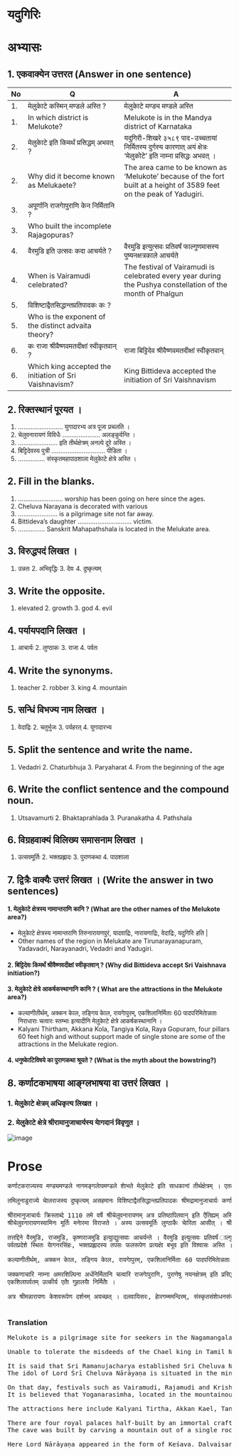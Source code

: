 # यदुगिरिः
# अभ्यासः
## 1. एकवाक्येन उत्तरत (Answer in one sentence)

|No |Q|A|
|-|-|-|
|1.| मेलुकाेटे कस्मिन् मण्डले अस्ति ? |मेलुकाेटे मण्ड्य मण्डले अस्ति|
|1.| In which district is Melukote?|Melukote is in the Mandya district of Karnataka|
|2.| मेलुकाेटे इति किमर्थं प्रसिद्धम् अभवत् ? |यदुगिरी-शिखरे ३५८९ पाद-उच्चतायां निर्मितस्य दुर्गस्य कारणात् अयं क्षेत्रः ‘मेलुकोटे’ इति नाम्ना प्रसिद्धः अभवत् ।|
|2.| Why did it become known as Melukaete? |The area came to be known as ‘Melukote’ because of the fort built at a height of 3589 feet on the peak of Yadugiri.|
|3.| अपूर्णानि राजगाेपुराणि केन निर्मितानि ? ||
|3.| Who built the incomplete Rajagopuras?||
|4.| वैरमुडि इति उत्सवः कदा आचर्यते ? |वैरमुडि इत्युत्सवः प्रतिवर्षं फाल्गुणमासस्य पुष्यनक्षत्रकाले आचर्यते |
|4.| When is Vairamudi celebrated? |The festival of Vairamudi is celebrated every year during the Pushya constellation of the month of Phalgun |
|5.| विशिष्टाद्वैतसिद्धान्तप्रतिपादकः कः ? ||
|5.| Who is the exponent of the distinct advaita theory?||
|6.| कः राजा श्रीवैष्णवमतदीक्षां स्वीकृतवान् ? |राजा बिट्टिदेव श्रीवैष्णवमतदीक्षां स्वीकृतवान्|
|6.| Which king accepted the initiation of Sri Vaishnavism?|King Bittideva accepted the initiation of Sri Vaishnavism|

## 2. रिक्तस्थानं पूरयत ।
1. ......................... युगादारभ्य अत्र पूजा प्रचलति ।
2. चेलुवनारायणं विविधैः ..................... अलङ्कुर्वन्ति ।
3. ...................... इति तीर्थक्षेत्रम् अनल्पे दूरे अस्ति ।
4. बिट्टिदेवस्य पुत्री .............................. पीडिता ।
5. ............... संस्कृतमहापाठशाला मेलुकाेटे क्षेत्रे अस्ति ।
## 2. Fill in the blanks.
1. ......................... worship has been going on here since the ages.
2. Cheluva Narayana is decorated with various
3. ...................... is a pilgrimage site not far away.
4. Bittideva’s daughter .............................. victim.
5. ............... Sanskrit Mahapathshala is located in the Melukate area.
## 3. विरुद्धपदं लिखत ।
1. उन्नतः 2. अभिवृद्धिः 3. देवः 4. दुष्कृत्यम्
## 3. Write the opposite.
1. elevated 2. growth 3. god 4. evil
## 4. पर्यायपदानि लिखत ।
1. आचार्यः 2. लुण्ठाकः 3. राजा 4. पर्वतः
## 4. Write the synonyms.
1. teacher 2. robber 3. king 4. mountain
## 5. सन्धिं विभज्य नाम लिखत ।
1. वेदाद्रिः 2. चतुर्भुजः 3. पर्यहरत् 4. युगादारभ्य
## 5. Split the sentence and write the name.
1. Vedadri 2. Chaturbhuja 3. Paryaharat 4. From the beginning of the age
## 6. Write the conflict sentence and the compound noun.
1. Utsavamurti 2. Bhaktaprahlada 3. Puranakatha 4. Pathshala
## 6. विग्रहवाक्यं विलिख्य समासनाम लिखत ।
1. उत्सवमूर्तिः 2. भक्तप्रह्लादः 3. पुराणकथा 4. पाठशाला
## 7. द्वित्रैः वाक्यैः उत्तरं लिखत । (Write the answer in two sentences)
#### 1. मेलुकाेटे क्षेत्रस्य नामान्तराणि कानि ? (What are the other names of the Melukote area?)
* मेलुकाेटे क्षेत्रस्य नामान्तराणि तिरुनारायणपुरं, यादवाद्रिः, नारायणाद्रिः, वेदाद्रिः, यदुगिरिः हति |
* Other names of the region in Melukate are Tirunarayanapuram, Yadavadri, Narayanadri, Vedadri and Yadugiri.
#### 2. बिट्टिदेवः किमर्थं श्रीवैष्णवदीक्षां स्वीकृतवान् ? (Why did Bittideva accept Sri Vaishnava initiation?)
#### 3. मेलुकाेटे क्षेत्रे आकर्षकस्थानानि कानि ? ( What are the attractions in the Melukote area?)
* कल्याणीतीर्थम्, अक्कन काेल, तङ्गिय काेल, रायगाेपुरम्, एकशिलानिर्मिताः 60 पादपरिमिताेन्नताः निराधाराः चत्वारः स्तम्भाः इत्यादीनि मेलुकाेटे क्षेत्रे आकर्षकस्थानानि ।
* Kalyani Thirtham, Akkana Kola, Tangiya Kola, Raya Gopuram, four pillars 60 feet high and without support made of single stone are some of the attractions in the Melukate region.
#### 4. धनुष्काेटिविषये का पुराणकथा श्रूयते ? (What is the myth about the bowstring?)
## 8. कर्णाटकभाषया आङ्ग्लभाषया वा उत्तरं लिखत ।
### 1. मेलुकाेटे क्षेत्रम् अधिकृत्य लिखत ।
### 2. मेलुकाेटे क्षेत्रे श्रीरामानुजाचार्यस्य याेगदानं विवृणुत ।
![image](https://github.com/KaveriBridge/sslc/assets/20998959/8177949a-43ab-4eb2-98ad-120f7aa4ef99)


# Prose
<pre>
कर्णाटकराज्यस्य मण्ड्यमण्डले नागमङ्गलाेपमण्डले शाेभते मेलुकाेटे इति साधकानां तीर्थक्षेत्रम् । एतत् स्थानं तिरुनारायणपुरं, यादवाद्रिः, नारायणाद्रिः, वेदाद्रिः, यदुगिरिः इत्यपि कथ्यते । 3589 पादपरिमिते उन्नतप्रदेशे यदुगिरिशिखरे निर्मितं दुर्गम् अस्ति इति कारणतः एतत् क्षेत्रं ‘मेलुकाेटे’ इति प्रसिद्धम् अभवत् । दक्षिणभारते विद्यमानेषु चतुर्षु वैष्णवक्षेत्रेषु मेलुकाेटे अन्यतमम् । अत्र श्रीचेलुवनारायणस्वामिमन्दिरम् अत्यन्तं सुन्दरम् अस्ति । पर्वतप्रदेशे स्थितं याेगनरसिंहमन्दिरम् अपरं सुन्दरं देवस्थानम् । कृतयुगादारभ्य अत्र पूजा प्रचलति इति विशेषः । ब्रह्मणा पूजितः देवः, तस्य मानसपुत्रेण सनत्कुमारेण भूलाेके अत्र प्रतिष्ठापितः इत्यभिप्रायः वर्तते ।

तमिलुनाडुराज्ये चाेलराजस्य दुष्कृत्यम् असहमानः विशिष्टाद्वैतसिद्धान्तप्रतिपादकः श्रीमद्रामानुजाचार्यः कर्णाटकराज्यस्य ताेण्डनूरुग्रामम् आगच्छत् । तदा बिट्टिदेव इति जैनराजः राज्यं परिपालयति स्म । तस्य पुत्री मनाेव्याधिना पीडिता आसीत् । पुत्र्याः राेगं निवारयितुं राजा रामानुजाचार्यं प्रार्थितवान् । आचार्यः स्वदिव्यशक्त्या राेगं पर्यहरत् । ततः राजा बिट्टिदेव वैष्णवमतदीक्षां प्राप्य विष्णुवर्धनाे भूत्वा रामानुजाचार्यस्य शिष्यः अभवत् ।

श्रीरामानुजाचार्यः क्रिस्ताब्दे 1110 तमे वर्षे श्रीचेलुवनारायणम् अत्र प्रतिष्ठापितवान् इति एैतिह्यम् अस्ति । चेलुवनारायणस्वामिमन्दिरम् 280 पादपरिमि तं चतुरस्रमस्ति । हाेय्सल राजा विष्णुवर्धनः अस्य देवालयस्य अभिवृद्धये कारणभूतः वर्तते । 
श्रीचेलुवनारायणस्वामिनः मूर्तिः मनाेरमा विराजते । अस्य उत्सवमूर्तिः लुण्ठाकैः चाेरिता आसीत् । श्रीरामानुजाचार्यः स्वज्ञानदृष्ट्या उत्सवमूर्तिम् अन्विष्य तां मूर्तिम् आनीय उत्सवान् पुनः आरभत । निर्दिष्टदिनेषु स्वामिनं चेलुवनारायणं वैरमुडि, राजमुडि, कृष्णराजमुडि इति विविधैः किरीटैः अलङ्कुर्वन्ति । 

तत्तद्दिने वैरमुडि, राजमुडि, कृष्णराजमुडि इत्युाद्युत्सवाः आचर्यन्ते । वैरमुडि इत्युत्सवः प्रतिवर्षं ाल्गुणमासस्य पुष्यनक्षत्रकाले वैभवेन आचर्यते । रात्राै एतमुत्सवं वीक्षितुं लक्षाधिकजनाः अत्र आगच्छन्ति ।
पर्वतप्रदेशे स्थितः याेगनरसिंहः, भक्तप्रह्लादस्य तपसः फलरूपेण प्रत्यक्षाे बभूव इति विश्वासः अस्ति । एषः देवः चतुर्भुजः भव्यमूर्तिरूपः ।

कल्याणीतीर्थम्, अक्कन काेल, तङ्गिय काेल, रायगाेपुरम्, एकशिलानिर्मिताः 60 पादपरिमिताेन्नताः निराधाराः चत्वारः स्तम्भाः इत्यादीनि अत्रत्यानि आकर्षकस्थानानि । धनुष्काेटिः इति तीर्थक्षेत्रं देवालयतः अनल्पे दूरे अस्ति । पुराणकथानुसारं श्रीरामः सीतया सह अत्र आजगाम । तदा सीतायाः स्नानार्थं बाणप्रयाेगेण अत्र जलाेद्गमनं चकार इति कथा श्रूयते । क्षेत्रमिदं मण्ड्यनगरात् 36 कि.मी., पाण्डवपुरतः 29 कि.मी., मैसूरुनगरात् 70 कि.मी., बेङ्गलूरुमहानगरात् 157 कि.मी. दूरे अस्ति । अत्र अनेकानि दर्शनीयानि स्थानानि सन्ति । 

जक्कणाचारि नाम्ना अमरशिल्पिना अर्धनिर्मितानि चत्वारि राजगाेपुराणि, पुराणेषु नयनक्षेत्रम् इति प्रसिद्धं गुहालयद्वयं च वर्तन्ते ।
एकशिलापर्वतम् उत्कीर्य एताै गुहालयाै निर्मिताै । 

अत्र श्रीमन्नारायणः केशवरूपेण दर्शनम् अयच्छत् । दलवायिसरः, हाेरगम्ममन्दिरम्, संस्कृतसंशाेधनसंसत्, कर्नाटकसर्वकारस्य प्रथमा संस्कृतमहापाठशाला ‘वेदान्तबाेधिनी’ महापाठशाला, अष्टतीर्थानि च दर्शनयाेग्यानि प्रसिद्धस्थलानि वर्तन्ते । 
 </pre>

 ### Translation
 <pre>
Melukote is a pilgrimage site for seekers in the Nagamangalapa district of Mandya district in the state of Karnataka. This place is also known as Tirunarayanapuram, Yadavadri, Narayanadri, Vedadri and Yadugiri. The area became known as ‘Melukaete’ because of the fort built on the peak of Yadugiri at an elevation of 3589 feet. Melukote is one of the four Vaishnava shrines in South India. The temple of Sri Cheluva Narayana Swami is very beautiful here. The Yoganarasimha Temple, located in the mountainous region, is another beautiful shrine. The special feature is that worship has been going on here since the Kritayuga. It is believed that the deity worshiped by Brahma was established here in the world by his son Manasa, Sanatkumara.

Unable to tolerate the misdeeds of the Chael king in Tamil Nadu, Srimad Ramanujacharya, a distinguished exponent of the Advaita doctrine, came to the village of Taendanuru in the state of Karnataka. At that time, a Jain king named Bittideva ruled the kingdom. His daughter was suffering from mental illness. The king asked Ramanujacharya to cure his daughter’s illness. The teacher, with his divine power, removed the disease. King Bittideva then took the Vaishnava initiation and became a disciple of Ramanujacharya in Vishnuvardhana.

It is said that Sri Ramanujacharya established Sri Cheluva Narayana here in 1110 AD. The temple of Cheluva Narayana Swami is 280 feet in diameter and is square. King Vishnuvardhana of Haesala is responsible for the growth of this temple.
The idol of Lord Śrī Cheluva Nārāyaṇa is situated in the mind. Its festive idol was stolen by robbers. Sri Ramanujacharya, with his knowledge, sought out the idol of the festival and brought it back and resumed the festival. On specified days, Swami Cheluva Narayana is decorated with various crowns such as Vairamudi, Rajamudi and Krishnarajamudi.

On that day, festivals such as Vairamudi, Rajamudi and Krishnarajamudi are celebrated. The Vairamudi festival is celebrated with great pomp every year in the month of Alguna during the Pushya constellation. Millions of people flock here at night to watch the festival.
It is believed that Yoganarasimha, located in the mountainous region, appeared as a result of the austerities of devotee Prahlada. This deity has four arms and is in the form of a magnificent idol.

The attractions here include Kalyani Tirtha, Akkan Kael, Tangiya Kael, Raigaopuram, four baseless pillars 60 feet high made of single stone. The pilgrimage site of Dhanushkaeti is located not far from the temple. According to the Puranas, Sri Rama came here with Sita. The story is told that he then used an arrow to take Sita’s bath and made her go to the water here. The area is 36 km from Mandya, 29 km from Pandavapuram, 70 km from Mysore and 157 km from Bangalore. It’s far away. There are many places to visit here.

There are four royal palaces half-built by an immortal craftsman named Jakkanachari and two caves known in the Puranas as Nayankshetra.
The cave was built by carving a mountain out of a single rock.

Here Lord Nārāyaṇa appeared in the form of Keśava. Dalvaisarah, Haergamma Temple, Sanskrit Research Council, Vedanta Bodhini Mahapathashala, the first Sanskrit Mahapathashala of the Government of Karnataka, and Ashta Tirtha are famous places to visit.
</pre>
